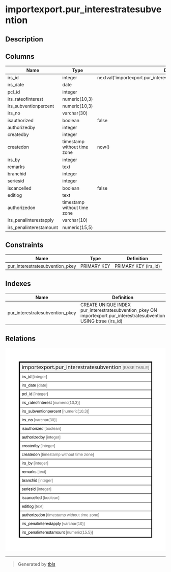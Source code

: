 # importexport.pur_interestratesubvention

## Description

## Columns

| Name | Type | Default | Nullable | Children | Parents | Comment |
| ---- | ---- | ------- | -------- | -------- | ------- | ------- |
| irs_id | integer | nextval('importexport.pur_interestratesubvention_irs_id_seq'::regclass) | false |  |  |  |
| irs_date | date |  | false |  |  |  |
| pcl_id | integer |  | false |  |  |  |
| irs_rateofinterest | numeric(10,3) |  | true |  |  |  |
| irs_subventionpercent | numeric(10,3) |  | true |  |  |  |
| irs_no | varchar(30) |  | false |  |  |  |
| isauthorized | boolean | false | true |  |  |  |
| authorizedby | integer |  | true |  |  |  |
| createdby | integer |  | true |  |  |  |
| createdon | timestamp without time zone | now() | true |  |  |  |
| irs_by | integer |  | true |  |  |  |
| remarks | text |  | true |  |  |  |
| branchid | integer |  | true |  |  |  |
| seriesid | integer |  | true |  |  |  |
| iscancelled | boolean | false | true |  |  |  |
| editlog | text |  | true |  |  |  |
| authorizedon | timestamp without time zone |  | true |  |  |  |
| irs_penalinterestapply | varchar(10) |  | true |  |  |  |
| irs_penalinterestamount | numeric(15,5) |  | true |  |  |  |

## Constraints

| Name | Type | Definition |
| ---- | ---- | ---------- |
| pur_interestratesubvention_pkey | PRIMARY KEY | PRIMARY KEY (irs_id) |

## Indexes

| Name | Definition |
| ---- | ---------- |
| pur_interestratesubvention_pkey | CREATE UNIQUE INDEX pur_interestratesubvention_pkey ON importexport.pur_interestratesubvention USING btree (irs_id) |

## Relations

![er](importexport.pur_interestratesubvention.svg)

---

> Generated by [tbls](https://github.com/k1LoW/tbls)
